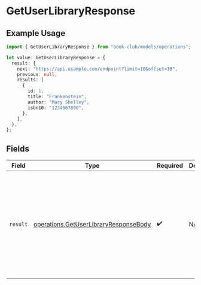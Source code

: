 # GetUserLibraryResponse

## Example Usage

```typescript
import { GetUserLibraryResponse } from "book-club/models/operations";

let value: GetUserLibraryResponse = {
  result: {
    next: "https://api.example.com/endpoint?limit=10&offset=10",
    previous: null,
    results: [
      {
        id: 1,
        title: "Frankenstein",
        author: "Mary Shelley",
        isbn10: "1234567890",
      },
    ],
  },
};
```

## Fields

| Field                                                                                                                                                                                           | Type                                                                                                                                                                                            | Required                                                                                                                                                                                        | Description                                                                                                                                                                                     | Example                                                                                                                                                                                         |
| ----------------------------------------------------------------------------------------------------------------------------------------------------------------------------------------------- | ----------------------------------------------------------------------------------------------------------------------------------------------------------------------------------------------- | ----------------------------------------------------------------------------------------------------------------------------------------------------------------------------------------------- | ----------------------------------------------------------------------------------------------------------------------------------------------------------------------------------------------- | ----------------------------------------------------------------------------------------------------------------------------------------------------------------------------------------------- |
| `result`                                                                                                                                                                                        | [operations.GetUserLibraryResponseBody](../../models/operations/getuserlibraryresponsebody.md)                                                                                                  | :heavy_check_mark:                                                                                                                                                                              | N/A                                                                                                                                                                                             | {<br/>"next": "https://api.example.com/endpoint?limit=10\u0026offset=10",<br/>"previous": null,<br/>"results": [<br/>{<br/>"id": 1,<br/>"title": "Frankenstein",<br/>"author": "Mary Shelley",<br/>"isbn10": "1234567890"<br/>}<br/>]<br/>} |